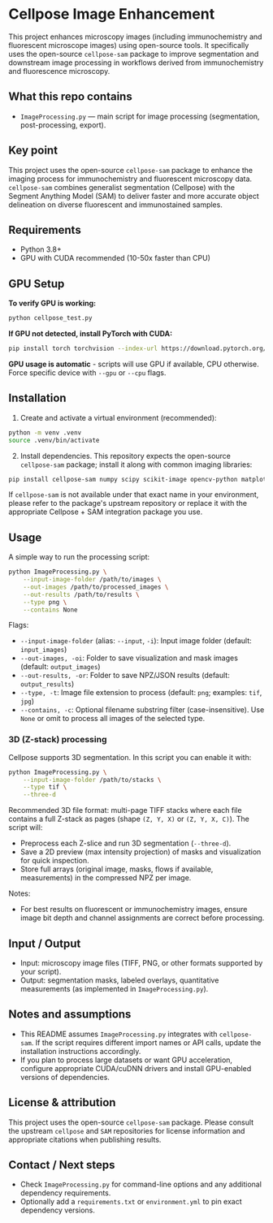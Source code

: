 # Cellpose Image Enhancement

This project enhances microscopy images (including immunochemistry and fluorescent microscope images) using open-source tools. It specifically uses the open-source `cellpose-sam` package to improve segmentation and downstream image processing in workflows derived from immunochemistry and fluorescence microscopy.

## What this repo contains

- `ImageProcessing.py` — main script for image processing (segmentation, post-processing, export).

## Key point

This project uses the open-source `cellpose-sam` package to enhance the imaging process for immunochemistry and fluorescent microscopy data. `cellpose-sam` combines generalist segmentation (Cellpose) with the Segment Anything Model (SAM) to deliver faster and more accurate object delineation on diverse fluorescent and immunostained samples.

## Requirements

- Python 3.8+
- GPU with CUDA recommended (10-50x faster than CPU)

## GPU Setup

**To verify GPU is working:**
```bash
python cellpose_test.py
```

**If GPU not detected, install PyTorch with CUDA:**
```bash
pip install torch torchvision --index-url https://download.pytorch.org/whl/cu118
```

**GPU usage is automatic** - scripts will use GPU if available, CPU otherwise.
Force specific device with `--gpu` or `--cpu` flags.

## Installation

1. Create and activate a virtual environment (recommended):

```bash
python -m venv .venv
source .venv/bin/activate
```

2. Install dependencies. This repository expects the open-source `cellpose-sam` package; install it along with common imaging libraries:

```bash
pip install cellpose-sam numpy scipy scikit-image opencv-python matplotlib
```

If `cellpose-sam` is not available under that exact name in your environment, please refer to the package's upstream repository or replace it with the appropriate Cellpose + SAM integration package you use.

## Usage

A simple way to run the processing script:

```bash
python ImageProcessing.py \
	--input-image-folder /path/to/images \
	--out-images /path/to/processed_images \
	--out-results /path/to/results \
	--type png \
	--contains None
```

Flags:
- `--input-image-folder` (alias: `--input`, `-i`): Input image folder (default: `input_images`)
- `--out-images, -oi`: Folder to save visualization and mask images (default: `output_images`)
- `--out-results, -or`: Folder to save NPZ/JSON results (default: `output_results`)
- `--type, -t`: Image file extension to process (default: `png`; examples: `tif`, `jpg`)
- `--contains, -c`: Optional filename substring filter (case-insensitive). Use `None` or omit to process all images of the selected type.

### 3D (Z-stack) processing

Cellpose supports 3D segmentation. In this script you can enable it with:

```bash
python ImageProcessing.py \
	--input-image-folder /path/to/stacks \
	--type tif \
	--three-d
```

Recommended 3D file format: multi-page TIFF stacks where each file contains a full Z-stack as pages (shape `(Z, Y, X)` or `(Z, Y, X, C)`). The script will:
- Preprocess each Z-slice and run 3D segmentation (`--three-d`).
- Save a 2D preview (max intensity projection) of masks and visualization for quick inspection.
- Store full arrays (original image, masks, flows if available, measurements) in the compressed NPZ per image.

Notes:
- For best results on fluorescent or immunochemistry images, ensure image bit depth and channel assignments are correct before processing.

## Input / Output

- Input: microscopy image files (TIFF, PNG, or other formats supported by your script).
- Output: segmentation masks, labeled overlays, quantitative measurements (as implemented in `ImageProcessing.py`).

## Notes and assumptions

- This README assumes `ImageProcessing.py` integrates with `cellpose-sam`. If the script requires different import names or API calls, update the installation instructions accordingly.
- If you plan to process large datasets or want GPU acceleration, configure appropriate CUDA/cuDNN drivers and install GPU-enabled versions of dependencies.

## License & attribution

This project uses the open-source `cellpose-sam` package. Please consult the upstream `cellpose` and `SAM` repositories for license information and appropriate citations when publishing results.

## Contact / Next steps

- Check `ImageProcessing.py` for command-line options and any additional dependency requirements.
- Optionally add a `requirements.txt` or `environment.yml` to pin exact dependency versions.



